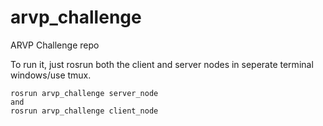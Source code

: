 # arvp_challenge
ARVP Challenge repo

To run it, just rosrun both the client and server nodes in seperate terminal windows/use tmux.
```
rosrun arvp_challenge server_node
and 
rosrun arvp_challenge client_node

```
